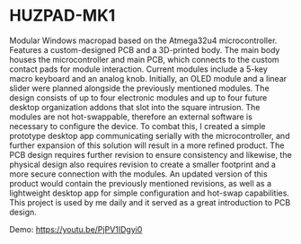 # HUZPAD-MK1
Modular Windows macropad based on the Atmega32u4 microcontroller. Features a custom-designed PCB and a 3D-printed body. The main body houses the microcontroller and main PCB, which connects to the custom contact pads for module interaction. Current modules include a 5-key macro keyboard and an analog knob. Initially, an OLED module and a linear slider were planned alongside the previously mentioned modules. The design consists of up to four electronic modules and up to four future desktop organization addons that slot into the square intrusion. The modules are not hot-swappable, therefore an external software is necessary to configure the device. To combat this, I created a simple prototype desktop app communicating serially with the microcontroller, and further expansion of this solution will result in a more refined product. The PCB design requires further revision to ensure consistency and likewise, the physical design also requires revision to create a smaller footprint and a more secure connection with the modules. An updated version of this product would contain the previously mentioned revisions, as well as a lightweight desktop app for simple configuration and hot-swap capabilities. This project is used by me daily and it served as a great introduction to PCB design.

Demo:
https://youtu.be/PjPV1IDgyi0

